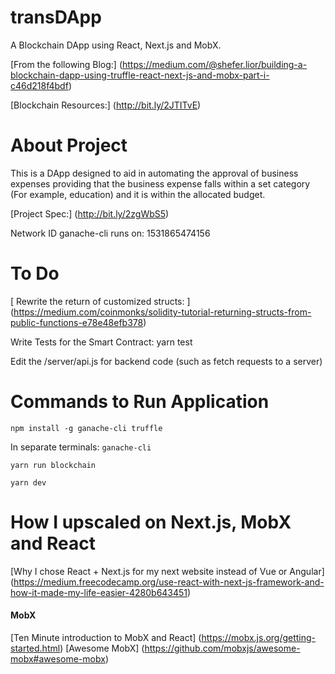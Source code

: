 # transDApp
A Blockchain DApp using React, Next.js and MobX.

[From the following Blog:] (https://medium.com/@shefer.lior/building-a-blockchain-dapp-using-truffle-react-next-js-and-mobx-part-i-c46d218f4bdf)

[Blockchain Resources:] (http://bit.ly/2JTITvE)

# About Project

This is a DApp designed to aid in automating the approval of business expenses providing that the business expense falls within a set category (For example, education) and it is within the allocated budget.

[Project Spec:] (http://bit.ly/2zgWbS5)

Network ID ganache-cli runs on: 1531865474156 

# To Do

[ Rewrite the return of customized structs: ] (https://medium.com/coinmonks/solidity-tutorial-returning-structs-from-public-functions-e78e48efb378)

Write Tests for the Smart Contract: yarn test 

Edit the /server/api.js for backend code (such as fetch requests to a server)

# Commands to Run Application

```npm install -g ganache-cli truffle```

In separate terminals: 
``` ganache-cli ``` 

``` yarn run blockchain ```

``` yarn dev ```

# How I upscaled on Next.js, MobX and React

[Why I chose React + Next.js for my next website instead of Vue or Angular] (https://medium.freecodecamp.org/use-react-with-next-js-framework-and-how-it-made-my-life-easier-4280b643451)


#### MobX
[Ten Minute introduction to MobX and React] (https://mobx.js.org/getting-started.html)
[Awesome MobX] (https://github.com/mobxjs/awesome-mobx#awesome-mobx)



